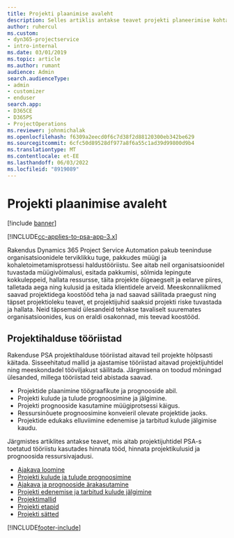 ```yaml
---
title: Projekti plaanimise avaleht
description: Selles artiklis antakse teavet projekti planeerimise kohta.
author: ruhercul
ms.custom:
- dyn365-projectservice
- intro-internal
ms.date: 03/01/2019
ms.topic: article
ms.author: rumant
audience: Admin
search.audienceType:
- admin
- customizer
- enduser
search.app:
- D365CE
- D365PS
- ProjectOperations
ms.reviewer: johnmichalak
ms.openlocfilehash: f6309a2eecd0f6c7d38f2d88120300eb342be629
ms.sourcegitcommit: 6cfc50d89528df977a8f6a55c1ad39d99800d9b4
ms.translationtype: MT
ms.contentlocale: et-EE
ms.lasthandoff: 06/03/2022
ms.locfileid: "8919089"
---
```

# <a name="project-planning-home-page"></a>Projekti plaanimise avaleht

[!include [banner](../includes/psa-now-project-operations.md)]

[!INCLUDE[cc-applies-to-psa-app-3.x](../includes/cc-applies-to-psa-app-3x.md)]

Rakendus Dynamics 365 Project Service Automation pakub teeninduse organisatsioonidele terviklikku tuge, pakkudes müügi ja kohaletoimetamisprotsessi haldustööriistu. See aitab neil organisatsioonidel tuvastada müügivõimalusi, esitada pakkumisi, sõlmida lepingute kokkuleppeid, hallata ressursse, täita projekte õigeaegselt ja eelarve piires, talletada aega ning kulusid ja esitada klientidele arveid. Meeskonnaliikmed saavad projektidega koostööd teha ja nad saavad säilitada praegust ning täpset projektioleku teavet, et projektijuhid saaksid projekti riske tuvastada ja hallata. Neid täpsemaid ülesandeid tehakse tavaliselt suuremates organisatsioonides, kus on eraldi osakonnad, mis teevad koostööd.

## <a name="project-management-tools"></a>Projektihalduse tööriistad

Rakenduse PSA projektihalduse tööriistad aitavad teil projekte hõlpsasti käitada. Sisseehitatud mallid ja ajastamise tööriistad aitavad projektijuhtidel ning meeskondadel tööviljakust säilitada. Järgmisena on toodud mõningad ülesanded, millega tööriistad teid abistada saavad.

- Projektide plaanimine töögraafikute ja prognooside abil.
- Projekti kulude ja tulude prognoosimine ja jälgimine.
- Projekti prognooside kasutamine müügiprotsessi käigus.
- Ressursinõuete prognoosimine konveieril olevate projektide jaoks.
- Projektide edukaks elluviimine edenemise ja tarbitud kulude jälgimise kaudu.

Järgmistes artiklites antakse teavet, mis aitab projektijuhtidel PSA-s toetatud tööriistu kasutades hinnata tööd, hinnata projektikulusid ja prognoosida ressursivajadusi.

- [Ajakava loomine](project-creating.md)
- [Projekti kulude ja tulude prognoosimine](project-estimating.md)
- [Ajakava ja prognooside ärakasutamine](project-leveraging.md)
- [Projekti edenemise ja tarbitud kulude jälgimine](project-tracking.md)
- [Projektimallid](project-templates.md)
- [Projekti etapid](project-stages.md)
- [Projekti sätted](project-settings.md)


[!INCLUDE[footer-include](../includes/footer-banner.md)]
